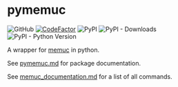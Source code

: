 # pymemuc

![GitHub](https://img.shields.io/github/license/marmig0404/pymemuc) [![CodeFactor](https://www.codefactor.io/repository/github/marmig0404/pymemuc/badge)](https://www.codefactor.io/repository/github/marmig0404/pymemuc) ![PyPI](https://img.shields.io/pypi/v/pymemuc) ![PyPI - Downloads](https://img.shields.io/pypi/dm/pymemuc) ![PyPI - Python Version](https://img.shields.io/pypi/pyversions/pymemuc)

A wrapper for [memuc](https://www.memuplay.com/blog/memucommand-reference-manual.html) in python.

See [pymemuc.md](docs/pymemuc.md) for package documentation.

See [memuc_documentation.md](docs/memuc_documentation.md) for a list of all commands.
